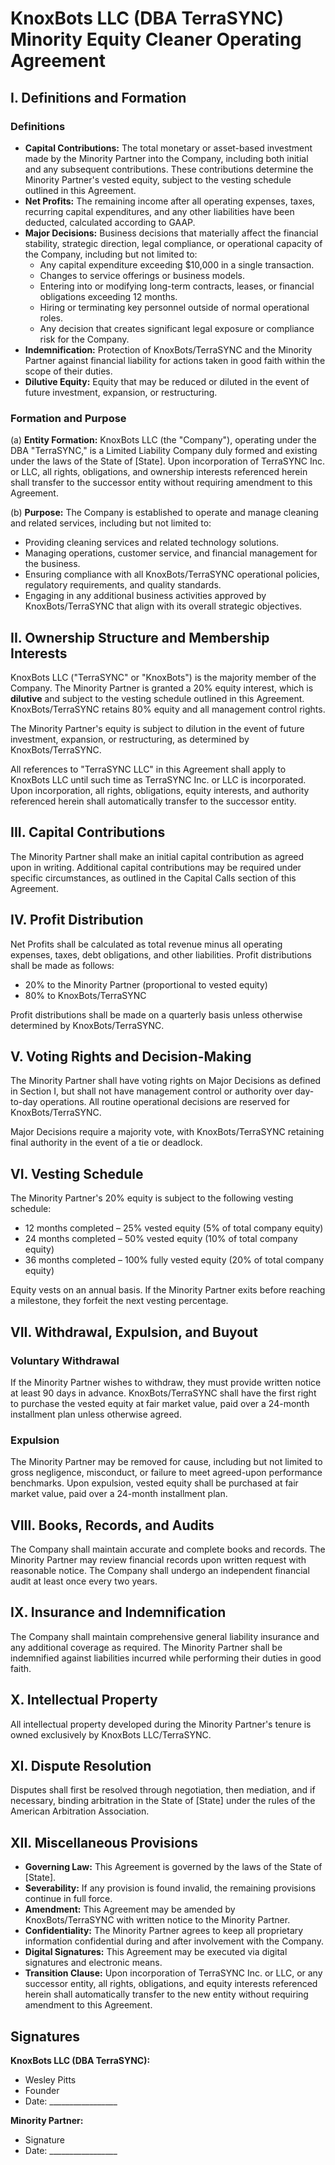 # KnoxBots LLC (DBA TerraSYNC) Minority Equity Cleaner Operating Agreement

## I. Definitions and Formation

### Definitions
- **Capital Contributions:** The total monetary or asset-based investment made by the Minority Partner into the Company, including both initial and any subsequent contributions. These contributions determine the Minority Partner's vested equity, subject to the vesting schedule outlined in this Agreement.
- **Net Profits:** The remaining income after all operating expenses, taxes, recurring capital expenditures, and any other liabilities have been deducted, calculated according to GAAP.
- **Major Decisions:** Business decisions that materially affect the financial stability, strategic direction, legal compliance, or operational capacity of the Company, including but not limited to:
  - Any capital expenditure exceeding $10,000 in a single transaction.
  - Changes to service offerings or business models.
  - Entering into or modifying long-term contracts, leases, or financial obligations exceeding 12 months.
  - Hiring or terminating key personnel outside of normal operational roles.
  - Any decision that creates significant legal exposure or compliance risk for the Company.
- **Indemnification:** Protection of KnoxBots/TerraSYNC and the Minority Partner against financial liability for actions taken in good faith within the scope of their duties.
- **Dilutive Equity:** Equity that may be reduced or diluted in the event of future investment, expansion, or restructuring.

### Formation and Purpose
(a) **Entity Formation:** KnoxBots LLC (the "Company"), operating under the DBA "TerraSYNC," is a Limited Liability Company duly formed and existing under the laws of the State of [State]. Upon incorporation of TerraSYNC Inc. or LLC, all rights, obligations, and ownership interests referenced herein shall transfer to the successor entity without requiring amendment to this Agreement.

(b) **Purpose:** The Company is established to operate and manage cleaning and related services, including but not limited to:
- Providing cleaning services and related technology solutions.
- Managing operations, customer service, and financial management for the business.
- Ensuring compliance with all KnoxBots/TerraSYNC operational policies, regulatory requirements, and quality standards.
- Engaging in any additional business activities approved by KnoxBots/TerraSYNC that align with its overall strategic objectives.

## II. Ownership Structure and Membership Interests

KnoxBots LLC ("TerraSYNC" or "KnoxBots") is the majority member of the Company. The Minority Partner is granted a 20% equity interest, which is **dilutive** and subject to the vesting schedule outlined in this Agreement. KnoxBots/TerraSYNC retains 80% equity and all management control rights.

The Minority Partner's equity is subject to dilution in the event of future investment, expansion, or restructuring, as determined by KnoxBots/TerraSYNC.

All references to "TerraSYNC LLC" in this Agreement shall apply to KnoxBots LLC until such time as TerraSYNC Inc. or LLC is incorporated. Upon incorporation, all rights, obligations, equity interests, and authority referenced herein shall automatically transfer to the successor entity.

## III. Capital Contributions

The Minority Partner shall make an initial capital contribution as agreed upon in writing. Additional capital contributions may be required under specific circumstances, as outlined in the Capital Calls section of this Agreement.

## IV. Profit Distribution

Net Profits shall be calculated as total revenue minus all operating expenses, taxes, debt obligations, and other liabilities. Profit distributions shall be made as follows:
- 20% to the Minority Partner (proportional to vested equity)
- 80% to KnoxBots/TerraSYNC

Profit distributions shall be made on a quarterly basis unless otherwise determined by KnoxBots/TerraSYNC.

## V. Voting Rights and Decision-Making

The Minority Partner shall have voting rights on Major Decisions as defined in Section I, but shall not have management control or authority over day-to-day operations. All routine operational decisions are reserved for KnoxBots/TerraSYNC.

Major Decisions require a majority vote, with KnoxBots/TerraSYNC retaining final authority in the event of a tie or deadlock.

## VI. Vesting Schedule

The Minority Partner's 20% equity is subject to the following vesting schedule:
- 12 months completed – 25% vested equity (5% of total company equity)
- 24 months completed – 50% vested equity (10% of total company equity)
- 36 months completed – 100% fully vested equity (20% of total company equity)

Equity vests on an annual basis. If the Minority Partner exits before reaching a milestone, they forfeit the next vesting percentage.

## VII. Withdrawal, Expulsion, and Buyout

### Voluntary Withdrawal
If the Minority Partner wishes to withdraw, they must provide written notice at least 90 days in advance. KnoxBots/TerraSYNC shall have the first right to purchase the vested equity at fair market value, paid over a 24-month installment plan unless otherwise agreed.

### Expulsion
The Minority Partner may be removed for cause, including but not limited to gross negligence, misconduct, or failure to meet agreed-upon performance benchmarks. Upon expulsion, vested equity shall be purchased at fair market value, paid over a 24-month installment plan.

## VIII. Books, Records, and Audits

The Company shall maintain accurate and complete books and records. The Minority Partner may review financial records upon written request with reasonable notice. The Company shall undergo an independent financial audit at least once every two years.

## IX. Insurance and Indemnification

The Company shall maintain comprehensive general liability insurance and any additional coverage as required. The Minority Partner shall be indemnified against liabilities incurred while performing their duties in good faith.

## X. Intellectual Property

All intellectual property developed during the Minority Partner's tenure is owned exclusively by KnoxBots LLC/TerraSYNC.

## XI. Dispute Resolution

Disputes shall first be resolved through negotiation, then mediation, and if necessary, binding arbitration in the State of [State] under the rules of the American Arbitration Association.

## XII. Miscellaneous Provisions

- **Governing Law:** This Agreement is governed by the laws of the State of [State].
- **Severability:** If any provision is found invalid, the remaining provisions continue in full force.
- **Amendment:** This Agreement may be amended by KnoxBots/TerraSYNC with written notice to the Minority Partner.
- **Confidentiality:** The Minority Partner agrees to keep all proprietary information confidential during and after involvement with the Company.
- **Digital Signatures:** This Agreement may be executed via digital signatures and electronic means.
- **Transition Clause:** Upon incorporation of TerraSYNC Inc. or LLC, or any successor entity, all rights, obligations, and equity interests referenced herein shall automatically transfer to the new entity without requiring amendment to this Agreement.

## Signatures

**KnoxBots LLC (DBA TerraSYNC):**
- Wesley Pitts
- Founder
- Date: _________________

**Minority Partner:**
- Signature
- Date: _________________ 